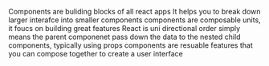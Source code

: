 Components are buliding blocks of all react apps
It helps you to break down larger interafce into smaller components
components are composable units, it foucs on building great features
React is uni directional order simply means the parent componenet pass down the data to the nested child components, typically using props
components are resuable features that you can compose together to create a user interface
